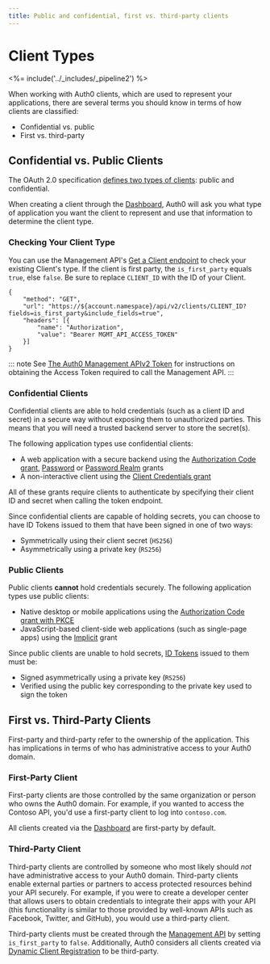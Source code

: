 ```yaml
---
title: Public and confidential, first vs. third-party clients
---
```

# Client Types

<%= include('../_includes/_pipeline2') %>

When working with Auth0 clients, which are used to represent your applications, there are several terms you should know in terms of how clients are classified:

* Confidential vs. public
* First vs. third-party

## Confidential vs. Public Clients

The OAuth 2.0 specification [defines two types of clients](https://tools.ietf.org/html/rfc6749#section-2.1): public and confidential.

When creating a client through the [Dashboard](${manage_url}/#/clients), Auth0 will ask you what type of application you want the client to represent and use that information to determine the client type.

### Checking Your Client Type

You can use the Management API's [Get a Client endpoint](/api/management/v2#!/Clients/get_clients_by_id) to check your existing Client's type. If the client is first party, the `is_first_party` equals `true`, else `false`. Be sure to replace `CLIENT_ID` with the ID of your Client.

```har
{
	"method": "GET",
	"url": "https://${account.namespace}/api/v2/clients/CLIENT_ID?fields=is_first_party&include_fields=true",
	"headers": [{
		"name": "Authorization",
		"value": "Bearer MGMT_API_ACCESS_TOKEN"
	}]
}
```

::: note
See [The Auth0 Management APIv2 Token](/api/management/v2/tokens) for instructions on obtaining the Access Token required to call the Management API.
:::

### Confidential Clients

Confidential clients are able to hold credentials (such as a client ID and secret) in a secure way without exposing them to unauthorized parties. This means that you will need a trusted backend server to store the secret(s).

The following application types use confidential clients:

* A web application with a secure backend using the [Authorization Code grant](/api-auth/grant/authorization-code), [Password](/api-auth/grant/password) or [Password Realm](/api-auth/tutorials/password-grant#realm-support) grants
* A non-interactive client using the [Client Credentials grant](/api-auth/grant/client-credentials)

All of these grants require clients to authenticate by specifying their client ID and secret when calling the token endpoint.

Since confidential clients are capable of holding secrets, you can choose to have ID Tokens issued to them that have been signed in one of two ways:

* Symmetrically using their client secret (`HS256`)
* Asymmetrically using a private key (`RS256`)

### Public Clients

Public clients **cannot** hold credentials securely. The following application types use public clients:

* Native desktop or mobile applications using the [Authorization Code grant with PKCE](/api-auth/grant/authorization-code-pkce)
* JavaScript-based client-side web applications (such as single-page apps) using the [Implicit](/api-auth/grant/implicit) grant

Since public clients are unable to hold secrets, [ID Tokens](/tokens/id-token) issued to them must be:

* Signed asymmetrically using a private key (`RS256`)
* Verified using the public key corresponding to the private key used to sign the token

## First vs. Third-Party Clients

First-party and third-party refer to the ownership of the application. This has implications in terms of who has administrative access to your Auth0 domain.

### First-Party Client

First-party clients are those controlled by the same organization or person who owns the Auth0 domain. For example, if you wanted to access the Contoso API, you'd use a first-party client to log into `contoso.com`.

All clients created via the [Dashboard](${manage_url}/#/clients) are first-party by default.

### Third-Party Client

Third-party clients are controlled by someone who most likely should *not* have administrative access to your Auth0 domain. Third-party clients enable external parties or partners to access protected resources behind your API securely. For example, if you were to create a developer center that allows users to obtain credentials to integrate their apps with your API (this functionality is similar to those provided by well-known APIs such as Facebook, Twitter, and GitHub), you would use a third-party client. 

Third-party clients must be created through the [Management API](/api/management/v2#!/Clients/post_clients) by setting `is_first_party` to `false`. Additionally, Auth0 considers all clients created via [Dynamic Client Registration](/api-auth/dynamic-client-registration) to be third-party.
